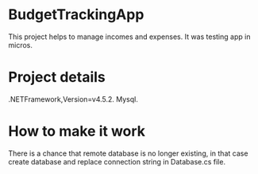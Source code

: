 # BudgetTrackingApp
This project helps to manage incomes and expenses. It was testing app in micros.


# Project details

.NETFramework,Version=v4.5.2.
Mysql.

# How to make it work
There is a chance that remote database is no longer existing, in that case create database and replace connection string in Database.cs file.
